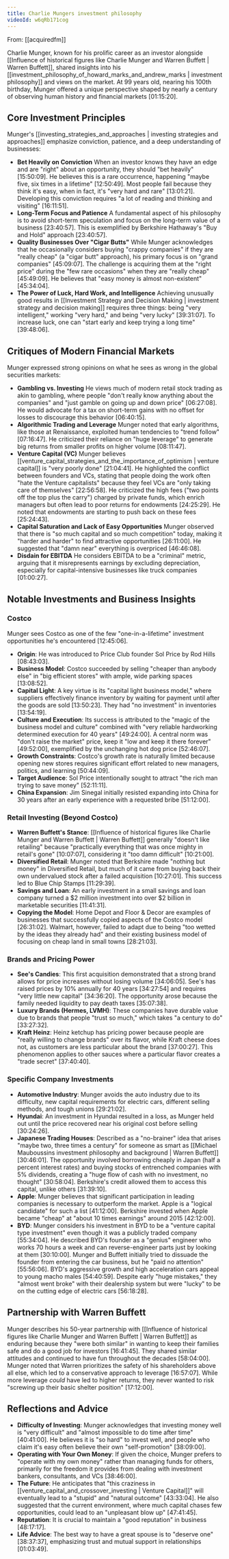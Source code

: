 ```yaml
---
title: Charlie Mungers investment philosophy
videoId: w6qRb171cog
---
```


From: [[acquiredfm]] <br/> 

Charlie Munger, known for his prolific career as an investor alongside [[Influence of historical figures like Charlie Munger and Warren Buffett | Warren Buffett]], shared insights into his [[investment_philosophy_of_howard_marks_and_andrew_marks | investment philosophy]] and views on the market. At 99 years old, nearing his 100th birthday, Munger offered a unique perspective shaped by nearly a century of observing human history and financial markets <a class="yt-timestamp" data-t="01:15:20">[01:15:20]</a>.

## Core Investment Principles

Munger's [[investing_strategies_and_approaches | investing strategies and approaches]] emphasize conviction, patience, and a deep understanding of businesses:
*   **Bet Heavily on Conviction**
    When an investor knows they have an edge and are "right" about an opportunity, they should "bet heavily" <a class="yt-timestamp" data-t="15:50:09">[15:50:09]</a>. He believes this is a rare occurrence, happening "maybe five, six times in a lifetime" <a class="yt-timestamp" data-t="12:50:49">[12:50:49]</a>. Most people fail because they think it's easy, when in fact, it's "very hard and rare" <a class="yt-timestamp" data-t="13:01:21">[13:01:21]</a>. Developing this conviction requires "a lot of reading and thinking and visiting" <a class="yt-timestamp" data-t="16:11:51">[16:11:51]</a>.
*   **Long-Term Focus and Patience**
    A fundamental aspect of his philosophy is to avoid short-term speculation and focus on the long-term value of a business <a class="yt-timestamp" data-t="23:40:57">[23:40:57]</a>. This is exemplified by Berkshire Hathaway's "Buy and Hold" approach <a class="yt-timestamp" data-t="23:40:57">[23:40:57]</a>.
*   **Quality Businesses Over "Cigar Butts"**
    While Munger acknowledges that he occasionally considers buying "crappy companies" if they are "really cheap" (a "cigar butt" approach), his primary focus is on "grand companies" <a class="yt-timestamp" data-t="45:09:07">[45:09:07]</a>. The challenge is acquiring them at the "right price" during the "few rare occasions" when they are "really cheap" <a class="yt-timestamp" data-t="45:49:09">[45:49:09]</a>. He believes that "easy money is almost non-existent" <a class="yt-timestamp" data-t="45:34:04">[45:34:04]</a>.
*   **The Power of Luck, Hard Work, and Intelligence**
    Achieving unusually good results in [[Investment Strategy and Decision Making | investment strategy and decision making]] requires three things: being "very intelligent," working "very hard," and being "very lucky" <a class="yt-timestamp" data-t="39:31:07">[39:31:07]</a>. To increase luck, one can "start early and keep trying a long time" <a class="yt-timestamp" data-t="39:48:06">[39:48:06]</a>.

## Critiques of Modern Financial Markets

Munger expressed strong opinions on what he sees as wrong in the global securities markets:
*   **Gambling vs. Investing**
    He views much of modern retail stock trading as akin to gambling, where people "don't really know anything about the companies" and "just gamble on going up and down price" <a class="yt-timestamp" data-t="06:27:08">[06:27:08]</a>. He would advocate for a tax on short-term gains with no offset for losses to discourage this behavior <a class="yt-timestamp" data-t="06:40:15">[06:40:15]</a>.
*   **Algorithmic Trading and Leverage**
    Munger noted that early algorithms, like those at Renaissance, exploited human tendencies to "trend follow" <a class="yt-timestamp" data-t="07:16:47">[07:16:47]</a>. He criticized their reliance on "huge leverage" to generate big returns from smaller profits on higher volume <a class="yt-timestamp" data-t="08:11:47">[08:11:47]</a>.
*   **Venture Capital (VC)**
    Munger believes [[venture_capital_strategies_and_the_importance_of_optimism | venture capital]] is "very poorly done" <a class="yt-timestamp" data-t="21:04:41">[21:04:41]</a>. He highlighted the conflict between founders and VCs, stating that people doing the work often "hate the Venture capitalists" because they feel VCs are "only taking care of themselves" <a class="yt-timestamp" data-t="22:56:58">[22:56:58]</a>. He criticized the high fees ("two points off the top plus the carry") charged by private funds, which enrich managers but often lead to poor returns for endowments <a class="yt-timestamp" data-t="24:25:29">[24:25:29]</a>. He noted that endowments are starting to push back on these fees <a class="yt-timestamp" data-t="25:24:43">[25:24:43]</a>.
*   **Capital Saturation and Lack of Easy Opportunities**
    Munger observed that there is "so much capital and so much competition" today, making it "harder and harder" to find attractive opportunities <a class="yt-timestamp" data-t="26:11:00">[26:11:00]</a>. He suggested that "damn near" everything is overpriced <a class="yt-timestamp" data-t="46:46:08">[46:46:08]</a>.
*   **Disdain for EBITDA**
    He considers EBITDA to be a "criminal" metric, arguing that it misrepresents earnings by excluding depreciation, especially for capital-intensive businesses like truck companies <a class="yt-timestamp" data-t="01:00:27">[01:00:27]</a>.

## Notable Investments and Business Insights

### Costco
Munger sees Costco as one of the few "one-in-a-lifetime" investment opportunities he's encountered <a class="yt-timestamp" data-t="12:45:06">[12:45:06]</a>.
*   **Origin**: He was introduced to Price Club founder Sol Price by Rod Hills <a class="yt-timestamp" data-t="08:43:03">[08:43:03]</a>.
*   **Business Model**: Costco succeeded by selling "cheaper than anybody else" in "big efficient stores" with ample, wide parking spaces <a class="yt-timestamp" data-t="13:08:52">[13:08:52]</a>.
*   **Capital Light**: A key virtue is its "capital light business model," where suppliers effectively finance inventory by waiting for payment until after the goods are sold <a class="yt-timestamp" data-t="13:50:23">[13:50:23]</a>. They had "no investment" in inventories <a class="yt-timestamp" data-t="13:54:19">[13:54:19]</a>.
*   **Culture and Execution**: Its success is attributed to the "magic of the business model and culture" combined with "very reliable hardworking determined execution for 40 years" <a class="yt-timestamp" data-t="49:24:00">[49:24:00]</a>. A central norm was "don't raise the market" price, keep it "low and keep it there forever" <a class="yt-timestamp" data-t="49:52:00">[49:52:00]</a>, exemplified by the unchanging hot dog price <a class="yt-timestamp" data-t="52:46:07">[52:46:07]</a>.
*   **Growth Constraints**: Costco's growth rate is naturally limited because opening new stores requires significant effort related to new managers, politics, and learning <a class="yt-timestamp" data-t="50:44:09">[50:44:09]</a>.
*   **Target Audience**: Sol Price intentionally sought to attract "the rich man trying to save money" <a class="yt-timestamp" data-t="52:11:11">[52:11:11]</a>.
*   **China Expansion**: Jim Sinegal initially resisted expanding into China for 30 years after an early experience with a requested bribe <a class="yt-timestamp" data-t="51:12:00">[51:12:00]</a>.

### Retail Investing (Beyond Costco)
*   **Warren Buffett's Stance**: [[Influence of historical figures like Charlie Munger and Warren Buffett | Warren Buffett]] generally "doesn't like retailing" because "practically everything that was once mighty in retail's gone" <a class="yt-timestamp" data-t="10:07:07">[10:07:07]</a>, considering it "too damn difficult" <a class="yt-timestamp" data-t="10:21:00">[10:21:00]</a>.
*   **Diversified Retail**: Munger noted that Berkshire made "nothing but money" in Diversified Retail, but much of it came from buying back their own undervalued stock after a failed acquisition <a class="yt-timestamp" data-t="10:27:01">[10:27:01]</a>. This success led to Blue Chip Stamps <a class="yt-timestamp" data-t="11:29:39">[11:29:39]</a>.
*   **Savings and Loan**: An early investment in a small savings and loan company turned a $2 million investment into over $2 billion in marketable securities <a class="yt-timestamp" data-t="11:41:31">[11:41:31]</a>.
*   **Copying the Model**: Home Depot and Floor & Decor are examples of businesses that successfully copied aspects of the Costco model <a class="yt-timestamp" data-t="26:31:02">[26:31:02]</a>. Walmart, however, failed to adapt due to being "too wetted by the ideas they already had" and their existing business model of focusing on cheap land in small towns <a class="yt-timestamp" data-t="28:21:03">[28:21:03]</a>.

### Brands and Pricing Power
*   **See's Candies**: This first acquisition demonstrated that a strong brand allows for price increases without losing volume <a class="yt-timestamp" data-t="34:06:05">[34:06:05]</a>. See's has raised prices by 10% annually for 40 years <a class="yt-timestamp" data-t="34:27:54">[34:27:54]</a> and requires "very little new capital" <a class="yt-timestamp" data-t="34:36:20">[34:36:20]</a>. The opportunity arose because the family needed liquidity to pay death taxes <a class="yt-timestamp" data-t="35:07:38">[35:07:38]</a>.
*   **Luxury Brands (Hermes, LVMH)**: These companies have durable value due to brands that people "trust so much," which takes "a century to do" <a class="yt-timestamp" data-t="33:27:32">[33:27:32]</a>.
*   **Kraft Heinz**: Heinz ketchup has pricing power because people are "really willing to change brands" over its flavor, while Kraft cheese does not, as customers are less particular about the brand <a class="yt-timestamp" data-t="37:00:27">[37:00:27]</a>. This phenomenon applies to other sauces where a particular flavor creates a "trade secret" <a class="yt-timestamp" data-t="37:40:40">[37:40:40]</a>.

### Specific Company Investments
*   **Automotive Industry**: Munger avoids the auto industry due to its difficulty, new capital requirements for electric cars, different selling methods, and tough unions <a class="yt-timestamp" data-t="29:21:02">[29:21:02]</a>.
*   **Hyundai**: An investment in Hyundai resulted in a loss, as Munger held out until the price recovered near his original cost before selling <a class="yt-timestamp" data-t="30:24:26">[30:24:26]</a>.
*   **Japanese Trading Houses**: Described as a "no-brainer" idea that arises "maybe two, three times a century" for someone as smart as [[Michael Mauboussins investment philosophy and background | Warren Buffett]] <a class="yt-timestamp" data-t="30:46:01">[30:46:01]</a>. The opportunity involved borrowing cheaply in Japan (half a percent interest rates) and buying stocks of entrenched companies with 5% dividends, creating a "huge flow of cash with no investment, no thought" <a class="yt-timestamp" data-t="30:58:04">[30:58:04]</a>. Berkshire's credit allowed them to access this capital, unlike others <a class="yt-timestamp" data-t="31:39:10">[31:39:10]</a>.
*   **Apple**: Munger believes that significant participation in leading companies is necessary to outperform the market. Apple is a "logical candidate" for such a list <a class="yt-timestamp" data-t="41:12:00">[41:12:00]</a>. Berkshire invested when Apple became "cheap" at "about 10 times earnings" around 2015 <a class="yt-timestamp" data-t="42:12:00">[42:12:00]</a>.
*   **BYD**: Munger considers his investment in BYD to be a "venture capital type investment" even though it was a publicly traded company <a class="yt-timestamp" data-t="55:34:04">[55:34:04]</a>. He described BYD's founder as a "genius" engineer who works 70 hours a week and can reverse-engineer parts just by looking at them <a class="yt-timestamp" data-t="30:10:00">[30:10:00]</a>. Munger and Buffett initially tried to dissuade the founder from entering the car business, but he "paid no attention" <a class="yt-timestamp" data-t="55:56:06">[55:56:06]</a>. BYD's aggressive growth and high acceleration cars appeal to young macho males <a class="yt-timestamp" data-t="54:40:59">[54:40:59]</a>. Despite early "huge mistakes," they "almost went broke" with their dealership system but were "lucky" to be on the cutting edge of electric cars <a class="yt-timestamp" data-t="56:18:28">[56:18:28]</a>.

## Partnership with Warren Buffett
Munger describes his 50-year partnership with [[Influence of historical figures like Charlie Munger and Warren Buffett | Warren Buffett]] as enduring because they "were both similar" in wanting to keep their families safe and do a good job for investors <a class="yt-timestamp" data-t="16:41:45">[16:41:45]</a>. They shared similar attitudes and continued to have fun throughout the decades <a class="yt-timestamp" data-t="58:04:00">[58:04:00]</a>. Munger noted that Warren prioritizes the safety of his shareholders above all else, which led to a conservative approach to leverage <a class="yt-timestamp" data-t="16:57:07">[16:57:07]</a>. While more leverage *could* have led to higher returns, they never wanted to risk "screwing up their basic shelter position" <a class="yt-timestamp" data-t="17:12:00">[17:12:00]</a>.

## Reflections and Advice

*   **Difficulty of Investing**: Munger acknowledges that investing money well is "very difficult" and "almost impossible to do time after time" <a class="yt-timestamp" data-t="40:41:00">[40:41:00]</a>. He believes it is "so hard" to invest well, and people who claim it's easy often believe their own "self-promotion" <a class="yt-timestamp" data-t="38:09:00">[38:09:00]</a>.
*   **Operating with Your Own Money**: If given the choice, Munger prefers to "operate with my own money" rather than managing funds for others, primarily for the freedom it provides from dealing with investment bankers, consultants, and VCs <a class="yt-timestamp" data-t="38:46:00">[38:46:00]</a>.
*   **The Future**: He anticipates that "this craziness in [[venture_capital_and_crossover_investing | Venture Capital]]" will eventually lead to a "stupid" and "natural outcome" <a class="yt-timestamp" data-t="43:33:04">[43:33:04]</a>. He also suggested that the current environment, where much capital chases few opportunities, could lead to an "unpleasant blow up" <a class="yt-timestamp" data-t="47:41:45">[47:41:45]</a>.
*   **Reputation**: It is crucial to maintain a "good reputation" in business <a class="yt-timestamp" data-t="48:17:17">[48:17:17]</a>.
*   **Life Advice**: The best way to have a great spouse is to "deserve one" <a class="yt-timestamp" data-t="38:37:37">[38:37:37]</a>, emphasizing trust and mutual support in relationships <a class="yt-timestamp" data-t="01:03:49">[01:03:49]</a>.